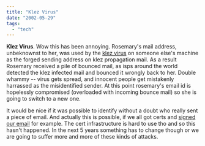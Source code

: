 ```yaml
---
title: "Klez Virus"
date: "2002-05-29"
tags: 
  - "tech"
---
```


**Klez Virus**. Wow this has been annoying. Rosemary's mail address, unbeknownst to her, was used by the [klez virus](http://www.cert.org/current/current_activity.html#Klez) on someone else's machine as the forged sending address on klez propagation mail. As a result Rosemary received a pile of bounced mail, as isps around the world detected the klez infected mail and bounced it wrongly back to her. Double whammy -- virus gets spread, and innocent people get mistakenly harrassed as the misidentified sender. At this point rosemary's email id is hopelessly compromised (overloaded with incoming bounce mail) so she is going to switch to a new one.

It would be nice if it was possible to identify without a doubt who really sent a piece of email. And actually this is possible, if we all got certs and [signed our email](http://www.soltrus.com/english/digitalidhelpcentre/index.html) for example. The cert infrastructure is hard to use tho and so this hasn't happened. In the next 5 years something has to change though or we are going to suffer more and more of these kinds of attacks.
